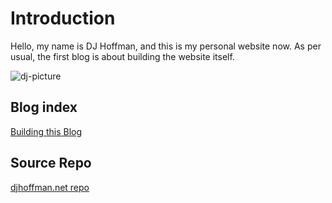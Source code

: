 # Introduction

Hello, my name is DJ Hoffman, and this is my personal website now. As per usual, the first blog is about building the website itself.

![dj-picture](/dj-picture.png)

## Blog index
[Building this Blog](?page=makingtheblog.md)

## Source Repo
[djhoffman.net repo](https://github.com/djhoffmandev/djhoffman.net)